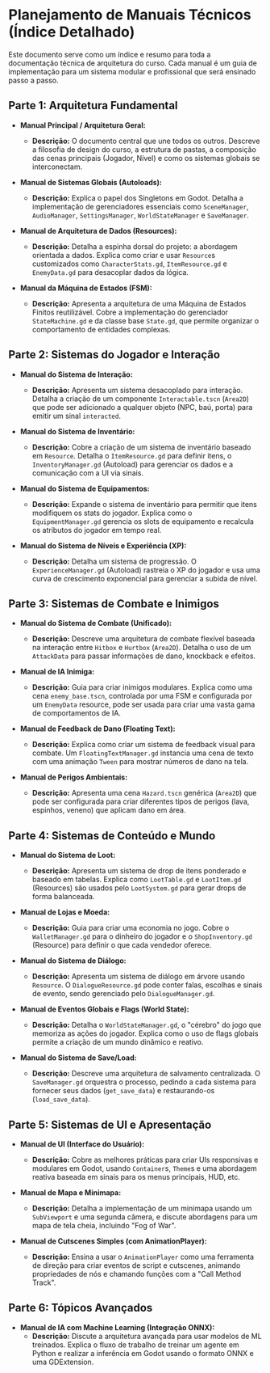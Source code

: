 # Planejamento de Manuais Técnicos (Índice Detalhado)

Este documento serve como um índice e resumo para toda a documentação técnica de arquitetura do curso. Cada manual é um guia de implementação para um sistema modular e profissional que será ensinado passo a passo.

## Parte 1: Arquitetura Fundamental

-   **Manual Principal / Arquitetura Geral:**
    -   **Descrição:** O documento central que une todos os outros. Descreve a filosofia de design do curso, a estrutura de pastas, a composição das cenas principais (Jogador, Nível) e como os sistemas globais se interconectam.

-   **Manual de Sistemas Globais (Autoloads):**
    -   **Descrição:** Explica o papel dos Singletons em Godot. Detalha a implementação de gerenciadores essenciais como `SceneManager`, `AudioManager`, `SettingsManager`, `WorldStateManager` e `SaveManager`.

-   **Manual de Arquitetura de Dados (Resources):**
    -   **Descrição:** Detalha a espinha dorsal do projeto: a abordagem orientada a dados. Explica como criar e usar `Resource`s customizados como `CharacterStats.gd`, `ItemResource.gd` e `EnemyData.gd` para desacoplar dados da lógica.

-   **Manual da Máquina de Estados (FSM):**
    -   **Descrição:** Apresenta a arquitetura de uma Máquina de Estados Finitos reutilizável. Cobre a implementação do gerenciador `StateMachine.gd` e da classe base `State.gd`, que permite organizar o comportamento de entidades complexas.

## Parte 2: Sistemas do Jogador e Interação

-   **Manual do Sistema de Interação:**
    -   **Descrição:** Apresenta um sistema desacoplado para interação. Detalha a criação de um componente `Interactable.tscn` (`Area2D`) que pode ser adicionado a qualquer objeto (NPC, baú, porta) para emitir um sinal `interacted`.

-   **Manual do Sistema de Inventário:**
    -   **Descrição:** Cobre a criação de um sistema de inventário baseado em `Resource`. Detalha o `ItemResource.gd` para definir itens, o `InventoryManager.gd` (Autoload) para gerenciar os dados e a comunicação com a UI via sinais.

-   **Manual do Sistema de Equipamentos:**
    -   **Descrição:** Expande o sistema de inventário para permitir que itens modifiquem os stats do jogador. Explica como o `EquipmentManager.gd` gerencia os slots de equipamento e recalcula os atributos do jogador em tempo real.

-   **Manual do Sistema de Níveis e Experiência (XP):**
    -   **Descrição:** Detalha um sistema de progressão. O `ExperienceManager.gd` (Autoload) rastreia o XP do jogador e usa uma curva de crescimento exponencial para gerenciar a subida de nível.

## Parte 3: Sistemas de Combate e Inimigos

-   **Manual do Sistema de Combate (Unificado):**
    -   **Descrição:** Descreve uma arquitetura de combate flexível baseada na interação entre `Hitbox` e `Hurtbox` (`Area2D`). Detalha o uso de um `AttackData` para passar informações de dano, knockback e efeitos.

-   **Manual de IA Inimiga:**
    -   **Descrição:** Guia para criar inimigos modulares. Explica como uma cena `enemy_base.tscn`, controlada por uma FSM e configurada por um `EnemyData` resource, pode ser usada para criar uma vasta gama de comportamentos de IA.

-   **Manual de Feedback de Dano (Floating Text):**
    -   **Descrição:** Explica como criar um sistema de feedback visual para combate. Um `FloatingTextManager.gd` instancia uma cena de texto com uma animação `Tween` para mostrar números de dano na tela.

-   **Manual de Perigos Ambientais:**
    -   **Descrição:** Apresenta uma cena `Hazard.tscn` genérica (`Area2D`) que pode ser configurada para criar diferentes tipos de perigos (lava, espinhos, veneno) que aplicam dano em área.

## Parte 4: Sistemas de Conteúdo e Mundo

-   **Manual do Sistema de Loot:**
    -   **Descrição:** Apresenta um sistema de drop de itens ponderado e baseado em tabelas. Explica como `LootTable.gd` e `LootItem.gd` (Resources) são usados pelo `LootSystem.gd` para gerar drops de forma balanceada.

-   **Manual de Lojas e Moeda:**
    -   **Descrição:** Guia para criar uma economia no jogo. Cobre o `WalletManager.gd` para o dinheiro do jogador e o `ShopInventory.gd` (Resource) para definir o que cada vendedor oferece.

-   **Manual do Sistema de Diálogo:**
    -   **Descrição:** Apresenta um sistema de diálogo em árvore usando `Resource`. O `DialogueResource.gd` pode conter falas, escolhas e sinais de evento, sendo gerenciado pelo `DialogueManager.gd`.

-   **Manual de Eventos Globais e Flags (World State):**
    -   **Descrição:** Detalha o `WorldStateManager.gd`, o "cérebro" do jogo que memoriza as ações do jogador. Explica como o uso de flags globais permite a criação de um mundo dinâmico e reativo.

-   **Manual do Sistema de Save/Load:**
    -   **Descrição:** Descreve uma arquitetura de salvamento centralizada. O `SaveManager.gd` orquestra o processo, pedindo a cada sistema para fornecer seus dados (`get_save_data`) e restaurando-os (`load_save_data`).

## Parte 5: Sistemas de UI e Apresentação

-   **Manual de UI (Interface do Usuário):**
    -   **Descrição:** Cobre as melhores práticas para criar UIs responsivas e modulares em Godot, usando `Container`s, `Theme`s e uma abordagem reativa baseada em sinais para os menus principais, HUD, etc.

-   **Manual de Mapa e Minimapa:**
    -   **Descrição:** Detalha a implementação de um minimapa usando um `SubViewport` e uma segunda câmera, e discute abordagens para um mapa de tela cheia, incluindo "Fog of War".

-   **Manual de Cutscenes Simples (com AnimationPlayer):**
    -   **Descrição:** Ensina a usar o `AnimationPlayer` como uma ferramenta de direção para criar eventos de script e cutscenes, animando propriedades de nós e chamando funções com a "Call Method Track".

## Parte 6: Tópicos Avançados

-   **Manual de IA com Machine Learning (Integração ONNX):**
    -   **Descrição:** Discute a arquitetura avançada para usar modelos de ML treinados. Explica o fluxo de trabalho de treinar um agente em Python e realizar a inferência em Godot usando o formato ONNX e uma GDExtension.
